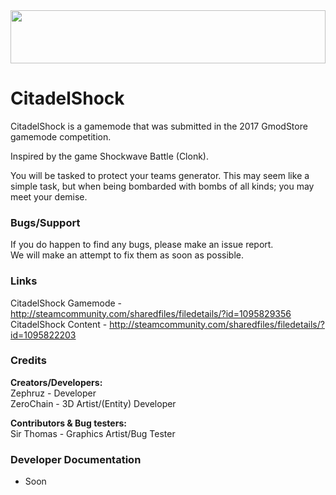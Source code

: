 <img src="https://media.discordapp.net/attachments/329322070515122197/341334967298555904/logo.png" style="width:100%;height:85px;">

# CitadelShock
CitadelShock is a gamemode that was submitted in the 2017 GmodStore gamemode competition.

Inspired by the game Shockwave Battle (Clonk).</br>

You will be tasked to protect your teams generator. This may seem like a simple task, but when being bombarded with bombs of all kinds; you may meet your demise.</br>

### Bugs/Support
If you do happen to find any bugs, please make an issue report.</br>
We will make an attempt to fix them as soon as possible.</br>

### Links
CitadelShock Gamemode - http://steamcommunity.com/sharedfiles/filedetails/?id=1095829356</br>
CitadelShock Content - http://steamcommunity.com/sharedfiles/filedetails/?id=1095822203</br>

### Credits
<b>Creators/Developers:</b></br>
Zephruz - Developer</br>
ZeroChain - 3D Artist/(Entity) Developer</br>

<b>Contributors & Bug testers:</b></br>
Sir Thomas - Graphics Artist/Bug Tester</br> 

### Developer Documentation
- Soon
